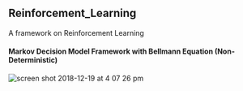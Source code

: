 ##  Reinforcement_Learning
A framework on Reinforcement Learning

#### Markov Decision Model Framework with Bellmann Equation (Non-Deterministic)

![screen shot 2018-12-19 at 4 07 26 pm](https://user-images.githubusercontent.com/25525725/50251040-39c34b80-03a8-11e9-947b-d016ace22c82.png)
